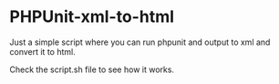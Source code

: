 # PHPUnit-xml-to-html
Just a simple script where you can run phpunit and output to xml and convert it to html.

Check the script.sh file to see how it works.